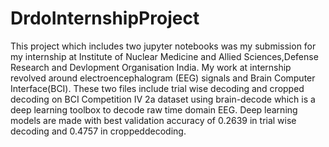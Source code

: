 # DrdoInternshipProject
This project which includes two jupyter notebooks was my submission for my internship at Institute of Nuclear Medicine and Allied Sciences,Defense Research and Devlopment Organisation India.
My work at internship revolved around electroencephalogram (EEG) signals and Brain Computer Interface(BCI). 
These two files include trial wise decoding and cropped decoding on BCI Competition IV 2a dataset using brain-decode which is a deep learning toolbox to decode raw time domain EEG.
Deep learning models are made with best validation accuracy of 0.2639 in trial wise decoding and 0.4757 in croppeddecoding.
